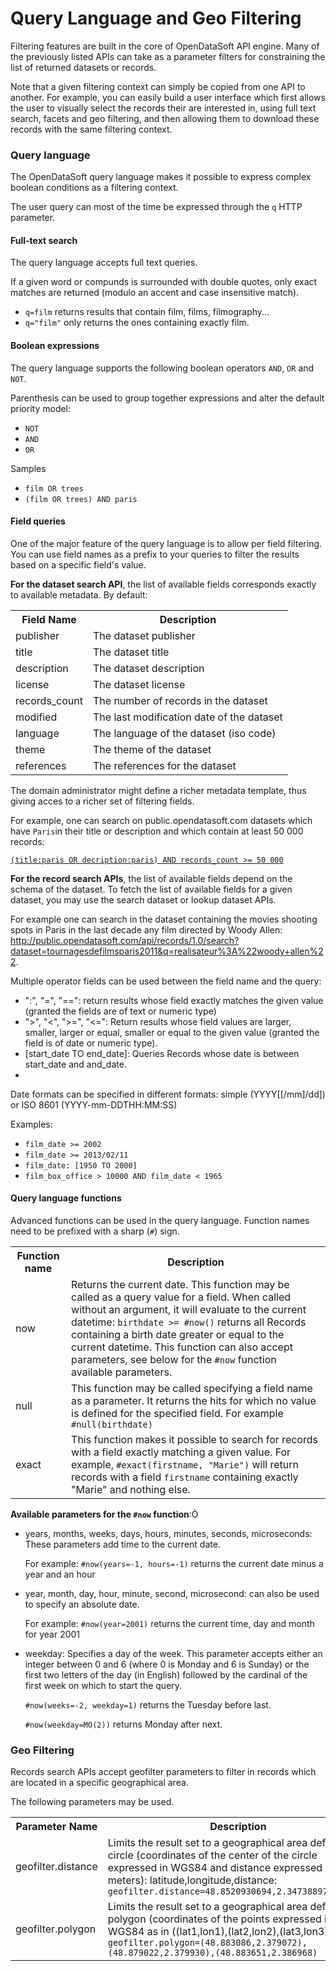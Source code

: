 # Query Language and Geo Filtering

Filtering features are built in the core of OpenDataSoft API engine. Many of the previously listed APIs can take as a parameter filters for constraining the list of returned datasets or records.

Note that a given filtering context can simply be copied from one API to another. For example, you can easily build a user interface which first allows the user to visually select the records their are interested in, using full text search, facets and geo filtering, and then allowing them to download these records with the same filtering context.

### Query language

The OpenDataSoft query language makes it possible to express complex boolean conditions as a filtering context.

The user query can most of the time be expressed through the `q` HTTP parameter.

#### Full-text search

The query language accepts full text queries.

If a given word or compunds is surrounded with double quotes, only exact matches are returned (modulo an accent and case insensitive match).

* `q=film` returns results that contain film, films, filmography...
* `q="film"` only returns the ones containing exactly film.

#### Boolean expressions

The query language supports the following boolean operators `AND`, `OR` and `NOT`.

Parenthesis can be used to group together expressions and alter the default priority model:

* `NOT`
* `AND`
* `OR`

Samples

* `film OR trees`
* `(film OR trees) AND paris`

#### Field queries

One of the major feature of the query language is to allow per field filtering. You can use field names as a prefix to your queries to filter the results based on a specific field's value.

**For the dataset search API**, the list of available fields corresponds exactly to available metadata. By default:

<table>
	<tr><th>Field Name</th><th>Description</th></tr>
	<tr><td>publisher</td><td>The dataset publisher</td></tr>
	<tr><td>title</td><td>The dataset title</td></tr>
	<tr><td>description</td><td>The dataset description</td></tr>
	<tr><td>license</td><td>The dataset license</td></tr>
	<tr><td>records_count</td><td>The number of records in the dataset</td></tr>
	<tr><td>modified</td><td>The last modification date of the dataset</td></tr>
	<tr><td>language</td><td>The language of the dataset (iso code)</td></tr>
	<tr><td>theme</td><td>The theme of the dataset</td></tr>
	<tr><td>references</td><td>The references for the dataset</td></tr>
</table>

The domain administrator might define a richer metadata template, thus giving acces to a richer set of filtering fields.

For example, one can search on public.opendatasoft.com datasets which have `Paris`in their title or description and which contain at least 50 000 records:
 
[`(title:paris OR decription:paris) AND records_count >= 50 000`](<http://public.opendatasoft.com/api/datasets/1.0/search?q=(title:paris%20OR%20decription:paris)%20AND%20records_count%20\>=%2050000>)

**For the record search APIs**, the list of available fields depend on the schema of the dataset. To fetch the list of available fields for a given dataset, you may use the search dataset or lookup dataset APIs.

For example one can search in the dataset containing the movies shooting spots in Paris in the last decade any film directed by Woody Allen: <http://public.opendatasoft.com/api/records/1.0/search?dataset=tournagesdefilmsparis2011&q=realisateur%3A%22woody+allen%22>.

Multiple operator fields can be used between the field name and the query:

* ":", "=", "==": return results whose field exactly matches the given value (granted the fields are of text or numeric type)
* ">", "<", ">=", "<=": Return results whose field values are larger, smaller, larger or equal, smaller or equal to the given value (granted the field is of date or numeric type).
* [start_date TO end_date]: Queries Records whose date is between start_date and and_date.
* 
Date formats can be specified in different formats: simple (YYYY[[/mm]/dd]) or ISO 8601 (YYYY-mm-DDTHH:MM:SS)

Examples:

* `film_date >= 2002`
* `film_date >= 2013/02/11`
* `film_date: [1950 TO 2000]`
* `film_box_office > 10000 AND film_date < 1965`


#### Query language functions	

Advanced functions can be used in the query language. Function names need to be prefixed with a sharp (`#`) sign.

<table>
<tr><th>Function name</th><th>Description</th></tr>
<tr><td>now</td><td>Returns the current date. This function may be called as a query value for a field. When called without an argument, it will evaluate to the current datetime: <code>birthdate >= #now()</code> returns all Records containing a birth date greater or equal to the current datetime. This function can also accept parameters, see below for the <code>#now</code> function available parameters.</td></tr>
<tr><td>null</td><td>This function may be called specifying a field name as a parameter. It returns the hits for which no value is defined for the specified field. For example <code>#null(birthdate)</code></td></tr>
<tr><td>exact</td><td>This function makes it possible to search for records with a field exactly matching a given value. For example, <code>#exact(firstname, "Marie")</code> will return records with a field <code>firstname</code> containing exactly "Marie" and nothing else.</td></tr>
</table>

**Available parameters for the `#now` function**:Ò

* years, months, weeks, days, hours, minutes, seconds, microseconds: These parameters add time to the current date.

    For example: `#now(years=-1, hours=-1)` returns the current date minus a year and an hour

* year, month, day, hour, minute, second, microsecond: can also be used to specify an absolute date.

    For example: `#now(year=2001)` returns the current time, day and month for year 2001

* weekday: Specifies a day of the week. This parameter accepts either an integer between 0 and 6 (where 0 is Monday and 6 is Sunday) or the first two letters of the day (in English) followed by the cardinal of the first week on which to start the query.

    `#now(weeks=-2, weekday=1)` returns the Tuesday before last.
    
    `#now(weekday=MO(2))` returns Monday after next.

### Geo Filtering

Records search APIs accept geofilter parameters to filter in records which are located in a specific geographical area.

The following parameters may be used.

<table>
<tr><th>Parameter Name</th><th>Description</th></tr>
<tr><td>geofilter.distance</td><td>Limits the result set to a geographical area defined by a circle (coordinates of the center of the circle expressed in WGS84 and distance expressed in meters): latitude,longitude,distance: <code>geofilter.distance=48.8520930694,2.34738897685,1000</code></td></tr>
<tr><td>geofilter.polygon</td><td>Limits the result set to a geographical area defined by a polygon (coordinates of the points expressed in WGS84 as in ((lat1,lon1),(lat2,lon2),(lat3,lon3)): <code>geofilter.polygon=(48.883086,2.379072),(48.879022,2.379930),(48.883651,2.386968)</code></td></tr>
</table>